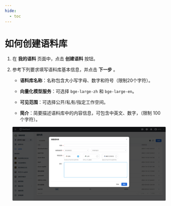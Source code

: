```yaml
---
hide:
  - toc
---
```


# 如何创建语料库

1. 在 **我的语料** 页面中，点击 **创建语料** 按钮。

2. 参考下列要求填写语料库基本信息，并点击 **下一步** 。

    * **语料库名称**：名称包含大小写字母、数字和符号（限制20个字符）。

    * **向量化模型服务**：可选择 `bge-large-zh` 和 `bge-large-en`。

    * **可见范围**：可选择公开/私有/指定工作空间。

    * **简介**：简要描述语料库中的内容信息，可包含中英文、数字，（限制 100 个字符）。

    ![创建语料库](./images/create-corpus.jpg)
